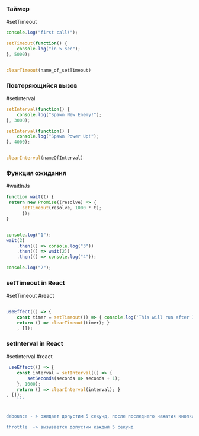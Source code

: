 
### Таймер
#setTimeout
```js
console.log("first call!");

setTimeout(function() {
	console.log("in 5 sec");
}, 5000);


clearTimeout(name_of_setTimeout)
```

### Повторяющийся вызов
#setInterval
```js
setInterval(function() {
	console.log("Spawn New Enemy!");
}, 3000);

setInterval(function() {
	console.log("Spawn Power Up!");
}, 4000);


clearInterval(nameOfInterval)

```

### Функция ожидания 
#waitInJs
```js
function wait(t) {
 return new Promise((resolve) => {
	  setTimeout(resolve, 1000 * t);
	  });
}


console.log("1");
wait(2)
	.then(() => console.log("3"))
	.then(() => wait(2))
	.then(() => console.log("4"));

console.log("2");
```


### setTimeout in React
#setTimeout #react 
```js

useEffect(() => { 
	const timer = setTimeout(() => { console.log('This will run after 1 second!') }, 1000); 
	return () => clearTimeout(timer); }
	, []);

```




### setInterval in React
#setInterval #react 
```js
 useEffect(() => { 
	const interval = setInterval(() => { 
		setSeconds(seconds => seconds + 1); 
	}, 1000); 
	return () => clearInterval(interval); }
, []);
	```


debounce - > ожидает допустим 5 секунд, после последнего нажатия кнопки

throttle  -> вызывается допустим каждый 5 секунд